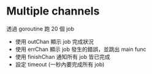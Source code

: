 # Multiple channels

透過 goroutine 跑 20 個 job

- 使用 outChan 顯示 job 完成狀況
- 使用 errChan 顯示 job 發生的錯誤，並跳出 main func
- 使用 finishChan 通知所有 job 皆已完成
- 設定 timeout (一秒內要完成所有 job)